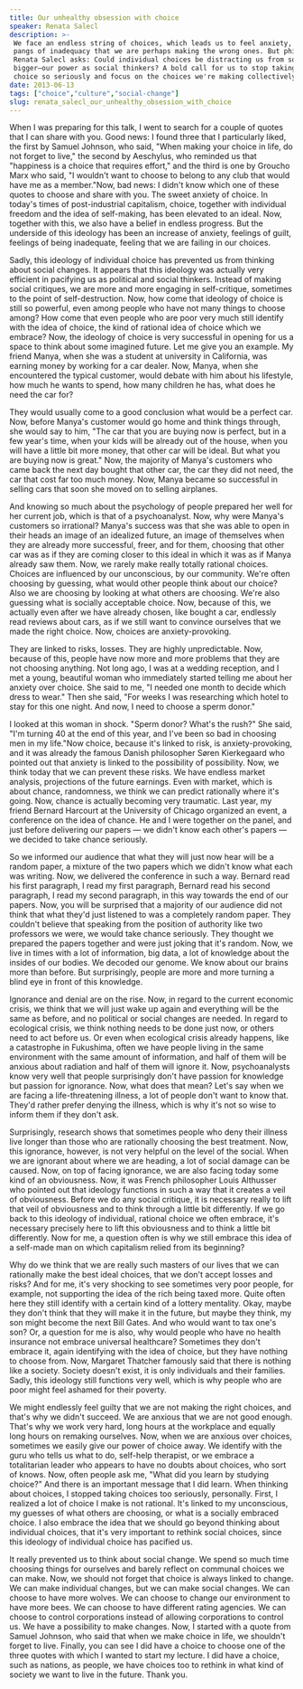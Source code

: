 ```yaml
---
title: Our unhealthy obsession with choice
speaker: Renata Salecl
description: >-
 We face an endless string of choices, which leads us to feel anxiety, guilt and
 pangs of inadequacy that we are perhaps making the wrong ones. But philosopher
 Renata Salecl asks: Could individual choices be distracting us from something
 bigger—our power as social thinkers? A bold call for us to stop taking personal
 choice so seriously and focus on the choices we're making collectively.
date: 2013-06-13
tags: ["choice","culture","social-change"]
slug: renata_salecl_our_unhealthy_obsession_with_choice
---
```


When I was preparing for this talk, I went to search for a couple of quotes that I can
share with you. Good news: I found three that I particularly liked, the first by Samuel
Johnson, who said, "When making your choice in life, do not forget to live," the second by
Aeschylus, who reminded us that "happiness is a choice that requires effort," and the
third is one by Groucho Marx who said, "I wouldn't want to choose to belong to any club
that would have me as a member."Now, bad news: I didn't know which one of these quotes to
choose and share with you. The sweet anxiety of choice. In today's times of post-industrial
capitalism, choice, together with individual freedom and the idea of self-making, has been
elevated to an ideal. Now, together with this, we also have a belief in endless progress.
But the underside of this ideology has been an increase of anxiety, feelings of guilt,
feelings of being inadequate, feeling that we are failing in our choices.

Sadly, this ideology of individual choice has prevented us from thinking about social
changes. It appears that this ideology was actually very efficient in pacifying us as
political and social thinkers. Instead of making social critiques, we are more and more
engaging in self-critique, sometimes to the point of self-destruction. Now, how come that
ideology of choice is still so powerful, even among people who have not many things to
choose among? How come that even people who are poor very much still identify with the
idea of choice, the kind of rational idea of choice which we embrace? Now, the ideology of
choice is very successful in opening for us a space to think about some imagined future.
Let me give you an example. My friend Manya, when she was a student at university in
California, was earning money by working for a car dealer. Now, Manya, when she
encountered the typical customer, would debate with him about his lifestyle, how much he
wants to spend, how many children he has, what does he need the car for?

They would usually come to a good conclusion what would be a perfect car. Now, before
Manya's customer would go home and think things through, she would say to him, "The car
that you are buying now is perfect, but in a few year's time, when your kids will be
already out of the house, when you will have a little bit more money, that other car will
be ideal. But what you are buying now is great." Now, the majority of Manya's customers
who came back the next day bought that other car, the car they did not need, the car that
cost far too much money. Now, Manya became so successful in selling cars that soon she
moved on to selling airplanes. 

And knowing so much about the psychology of people prepared her well for her current job,
which is that of a psychoanalyst. Now, why were Manya's customers so irrational? Manya's
success was that she was able to open in their heads an image of an idealized future, an
image of themselves when they are already more successful, freer, and for them, choosing
that other car was as if they are coming closer to this ideal in which it was as if Manya
already saw them. Now, we rarely make really totally rational choices. Choices are
influenced by our unconscious, by our community. We're often choosing by guessing, what
would other people think about our choice? Also we are choosing by looking at what others
are choosing. We're also guessing what is socially acceptable choice. Now, because of
this, we actually even after we have already chosen, like bought a car, endlessly read
reviews about cars, as if we still want to convince ourselves that we made the right
choice. Now, choices are anxiety-provoking.

They are linked to risks, losses. They are highly unpredictable. Now, because of this,
people have now more and more problems that they are not choosing anything. Not long ago,
I was at a wedding reception, and I met a young, beautiful woman who immediately started
telling me about her anxiety over choice. She said to me, "I needed one month to decide
which dress to wear." Then she said, "For weeks I was researching which hotel to stay for
this one night. And now, I need to choose a sperm donor." 

I looked at this woman in shock. "Sperm donor? What's the rush?" She said, "I'm turning 40
at the end of this year, and I've been so bad in choosing men in my life."Now choice,
because it's linked to risk, is anxiety-provoking, and it was already the famous Danish
philosopher Søren Kierkegaard who pointed out that anxiety is linked to the possibility of
possibility. Now, we think today that we can prevent these risks. We have endless market
analysis, projections of the future earnings. Even with market, which is about chance,
randomness, we think we can predict rationally where it's going. Now, chance is actually
becoming very traumatic. Last year, my friend Bernard Harcourt at the University of
Chicago organized an event, a conference on the idea of chance. He and I were together on
the panel, and just before delivering our papers — we didn't know each other's papers — we
decided to take chance seriously.

So we informed our audience that what they will just now hear will be a random paper, a
mixture of the two papers which we didn't know what each was writing. Now, we delivered
the conference in such a way. Bernard read his first paragraph, I read my first paragraph,
Bernard read his second paragraph, I read my second paragraph, in this way towards the end
of our papers. Now, you will be surprised that a majority of our audience did not think
that what they'd just listened to was a completely random paper. They couldn't believe
that speaking from the position of authority like two professors we were, we would take
chance seriously. They thought we prepared the papers together and were just joking that
it's random. Now, we live in times with a lot of information, big data, a lot of knowledge
about the insides of our bodies. We decoded our genome. We know about our brains more than
before. But surprisingly, people are more and more turning a blind eye in front of this
knowledge.

Ignorance and denial are on the rise. Now, in regard to the current economic crisis, we
think that we will just wake up again and everything will be the same as before, and no
political or social changes are needed. In regard to ecological crisis, we think nothing
needs to be done just now, or others need to act before us. Or even when ecological crisis
already happens, like a catastrophe in Fukushima, often we have people living in the same
environment with the same amount of information, and half of them will be anxious about
radiation and half of them will ignore it. Now, psychoanalysts know very well that people
surprisingly don't have passion for knowledge but passion for ignorance. Now, what does
that mean? Let's say when we are facing a life-threatening illness, a lot of people don't
want to know that. They'd rather prefer denying the illness, which is why it's not so wise
to inform them if they don't ask.

Surprisingly, research shows that sometimes people who deny their illness live longer than
those who are rationally choosing the best treatment. Now, this ignorance, however, is not
very helpful on the level of the social. When we are ignorant about where we are heading,
a lot of social damage can be caused. Now, on top of facing ignorance, we are also facing
today some kind of an obviousness. Now, it was French philosopher Louis Althusser who
pointed out that ideology functions in such a way that it creates a veil of obviousness.
Before we do any social critique, it is necessary really to lift that veil of obviousness
and to think through a little bit differently. If we go back to this ideology of
individual, rational choice we often embrace, it's necessary precisely here to lift this
obviousness and to think a little bit differently. Now for me, a question often is why we
still embrace this idea of a self-made man on which capitalism relied from its
beginning?

Why do we think that we are really such masters of our lives that we can rationally make
the best ideal choices, that we don't accept losses and risks? And for me, it's very
shocking to see sometimes very poor people, for example, not supporting the idea of the
rich being taxed more. Quite often here they still identify with a certain kind of a
lottery mentality. Okay, maybe they don't think that they will make it in the future, but
maybe they think, my son might become the next Bill Gates. And who would want to tax one's
son? Or, a question for me is also, why would people who have no health insurance not
embrace universal healthcare? Sometimes they don't embrace it, again identifying with the
idea of choice, but they have nothing to choose from. Now, Margaret Thatcher famously said
that there is nothing like a society. Society doesn't exist, it is only individuals and
their families. Sadly, this ideology still functions very well, which is why people who
are poor might feel ashamed for their poverty.

We might endlessly feel guilty that we are not making the right choices, and that's why we
didn't succeed. We are anxious that we are not good enough. That's why we work very hard,
long hours at the workplace and equally long hours on remaking ourselves. Now, when we are
anxious over choices, sometimes we easily give our power of choice away. We identify with
the guru who tells us what to do, self-help therapist, or we embrace a totalitarian leader
who appears to have no doubts about choices, who sort of knows. Now, often people ask me,
"What did you learn by studying choice?" And there is an important message that I did
learn. When thinking about choices, I stopped taking choices too seriously, personally.
First, I realized a lot of choice I make is not rational. It's linked to my unconscious,
my guesses of what others are choosing, or what is a socially embraced choice. I also
embrace the idea that we should go beyond thinking about individual choices, that it's
very important to rethink social choices, since this ideology of individual choice has
pacified us.

It really prevented us to think about social change. We spend so much time choosing things
for ourselves and barely reflect on communal choices we can make. Now, we should not forget
that choice is always linked to change. We can make individual changes, but we can make
social changes. We can choose to have more wolves. We can choose to change our environment
to have more bees. We can choose to have different rating agencies. We can choose to
control corporations instead of allowing corporations to control us. We have a possibility
to make changes. Now, I started with a quote from Samuel Johnson, who said that when we
make choice in life, we shouldn't forget to live. Finally, you can see I did have a choice
to choose one of the three quotes with which I wanted to start my lecture. I did have a
choice, such as nations, as people, we have choices too to rethink in what kind of society
we want to live in the future. Thank you.

<!--
ad_duration=3.33
comment_count=85
event="TEDGlobal 2013"
external_start_time=0
has_talk_citation=1
intro_duration=11.82
is_subtitle_required="False"
is_talk_featured="True"
language="en"
language_swap="False"
native_language="en"
number_of_related_talks=6
number_of_speakers=1
number_of_subtitled_videos=30
number_of_tags=3
number_of_talk_download_languages=30
number_of_talk_more_resources=1
number_of_talk_recommendations=0
number_of_talks_take_actions=0
post_ad_duration=0.83
published_timestamp="2014-07-09 14:51:35"
recording_date="2013-06-13"
speaker_description="Theorist"
speaker_is_published=1
speaker_name="Renata Salecl"
talk_name="Our unhealthy obsession with choice"
talks_tags=["choice","culture","social-change"]
talks_take_action=[]
url_audio="https://download.ted.com/talks/RenataSalecl_2013G.mp3?apikey=acme-roadrunner"
url_photo_speaker="https://pe.tedcdn.com/images/ted/073f38dddfa05692dc081ef8ef228468e51073a0_254x191.jpg"
url_photo_talk="https://pe.tedcdn.com/images/ted/42df3420fcc0c4055fe6e8447d0ab64f81135241_2400x1800.jpg"
url_webpage="https://www.ted.com/talks/renata_salecl_our_unhealthy_obsession_with_choice"
video_type_name="TED Stage Talk"
-->